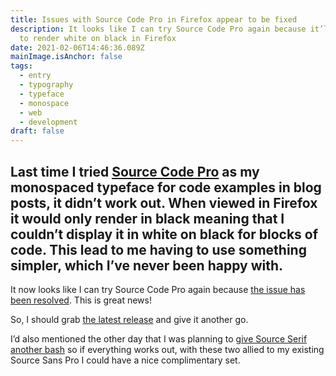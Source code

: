 ```yaml
---
title: Issues with Source Code Pro in Firefox appear to be fixed
description: It looks like I can try Source Code Pro again because it’ll be able
  to render white on black in Firefox
date: 2021-02-06T14:46:36.089Z
mainImage.isAnchor: false
tags:
  - entry
  - typography
  - typeface
  - monospace
  - web
  - development
draft: false
---
```

Last time I tried [Source Code Pro](https://github.com/adobe-fonts/source-code-pro) as my monospaced typeface for code examples in blog posts, it didn’t work out. When viewed in Firefox it would only render in black meaning that I couldn’t display it in white on black for blocks of code. This lead to me having to use something simpler, which I’ve never been happy with.
---

It now looks like I can try Source Code Pro again because [the issue has been resolved](https://github.com/adobe-fonts/source-code-pro/issues/250#issuecomment-728646917). This is great news!

So, I should grab [the latest release](https://github.com/adobe-fonts/source-code-pro/releases/latest) and give it another go.

I’d also mentioned the other day that I was planning to [give Source Serif another bash](https://fuzzylogic.me/posts/2021-01-31-source-serif-4/) so if everything works out, with these two allied to my existing Source Sans Pro I could have a nice complimentary set.
